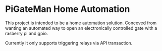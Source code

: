# PiGateMan Home Automation

This project is intended to be a home automation solution. Conceved from wanting an automated way to open an electronically controlled gate with a rasberry pi and gpio.

Currently it only supports triggering relays via API transaction.

